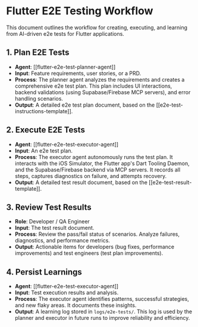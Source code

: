 # Flutter E2E Testing Workflow

This document outlines the workflow for creating, executing, and learning from AI-driven e2e tests for Flutter applications.

## 1. Plan E2E Tests
- **Agent**: [[flutter-e2e-test-planner-agent]]
- **Input**: Feature requirements, user stories, or a PRD.
- **Process**: The planner agent analyzes the requirements and creates a comprehensive e2e test plan. This plan includes UI interactions, backend validations (using Supabase/Firebase MCP servers), and error handling scenarios.
- **Output**: A detailed e2e test plan document, based on the [[e2e-test-instructions-template]].

## 2. Execute E2E Tests
- **Agent**: [[flutter-e2e-test-executor-agent]]
- **Input**: An e2e test plan.
- **Process**: The executor agent autonomously runs the test plan. It interacts with the iOS Simulator, the Flutter app's Dart Tooling Daemon, and the Supabase/Firebase backend via MCP servers. It records all steps, captures diagnostics on failure, and attempts recovery.
- **Output**: A detailed test result document, based on the [[e2e-test-result-template]].

## 3. Review Test Results
- **Role**: Developer / QA Engineer
- **Input**: The test result document.
- **Process**: Review the pass/fail status of scenarios. Analyze failures, diagnostics, and performance metrics.
- **Output**: Actionable items for developers (bug fixes, performance improvements) and test engineers (test plan improvements).

## 4. Persist Learnings
- **Agent**: [[flutter-e2e-test-executor-agent]]
- **Input**: Test execution results and analysis.
- **Process**: The executor agent identifies patterns, successful strategies, and new flaky areas. It documents these insights.
- **Output**: A learning log stored in `logs/e2e-tests/`. This log is used by the planner and executor in future runs to improve reliability and efficiency.